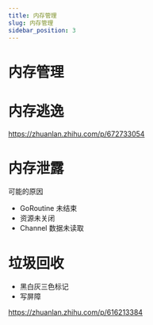 ```yaml
---
title: 内存管理
slug: 内存管理
sidebar_position: 3
---
```



# 内存管理

# 内存逃逸

https://zhuanlan.zhihu.com/p/672733054

# 内存泄露

可能的原因

- GoRoutine 未结束
- 资源未关闭
- Channel 数据未读取

# 垃圾回收

- 黑白灰三色标记
- 写屏障

https://zhuanlan.zhihu.com/p/616213384

